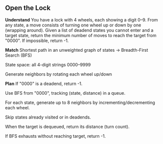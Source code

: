 ## Open the Lock
**Understand**
You have a lock with 4 wheels, each showing a digit 0–9. From any state, a move consists of turning one wheel up or down by one (wrapping around).
Given a list of deadend states you cannot enter and a target state, return the minimum number of moves to reach the target from "0000". If impossible, return -1.

**Match**
Shortest path in an unweighted graph of states → Breadth-First Search (BFS)

State space: all 4-digit strings 0000–9999

Generate neighbors by rotating each wheel up/down

**Plan**
If "0000" is a deadend, return -1.

Use BFS from "0000", tracking (state, distance) in a queue.

For each state, generate up to 8 neighbors by incrementing/decrementing each wheel.

Skip states already visited or in deadends.

When the target is dequeued, return its distance (turn count).

If BFS exhausts without reaching target, return -1.

